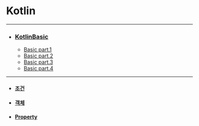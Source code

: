 # Kotlin

---

- ### [KotlinBasic](https://github.com/oxix97/Kotlin/tree/master/Kotlin_In_Action/src/KotlinBasic)
    - [Basic part.1](https://github.com/oxix97/Kotlin/blob/master/Kotlin/src/KotlinBasic/BasicPart.1.md)
    - [Basic part.2](https://github.com/oxix97/Kotlin/blob/master/Kotlin/src/KotlinBasic/BasicPart.2.md)
    - [Basic part.3](https://github.com/oxix97/Kotlin/blob/master/Kotlin/src/KotlinBasic/BasicPart.3.md)
    - [Basic part.4](https://github.com/oxix97/Kotlin/blob/master/Kotlin/src/KotlinBasic/BasicPart.4.md)
    
---
- #### [조건](https://github.com/oxix97/Kotlin/blob/master/Kotlin/src/Condition/Condition.md)
- #### [객체](https://github.com/oxix97/Kotlin/blob/master/Kotlin/src/Class_Object/%EC%A0%95%EC%9D%98.md)
- #### [Property](https://github.com/oxix97/Kotlin/blob/master/Kotlin/src/Property/Property.md)